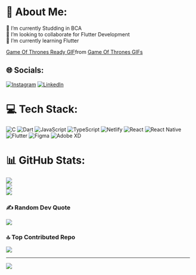 # 💫 About Me:
🔭 I’m currently Studding in BCA<br>👯 I’m looking to collaborate for Flutter Development <br>🌱 I’m currently learning Flutter

<div class="tenor-gif-embed" data-postid="18550034" data-share-method="host" data-aspect-ratio="1.80791" data-width="100%"><a href="https://tenor.com/view/game-of-thrones-ready-lets-do-this-jon-snow-gif-18550034">Game Of Thrones Ready GIF</a>from <a href="https://tenor.com/search/game+of+thrones-gifs">Game Of Thrones GIFs</a></div> <script type="text/javascript" async src="https://tenor.com/embed.js"></script>


## 🌐 Socials:
[![Instagram](https://img.shields.io/badge/Instagram-%23E4405F.svg?logo=Instagram&logoColor=white)](https://instagram.com/ayush_bhagat_151105) [![LinkedIn](https://img.shields.io/badge/LinkedIn-%230077B5.svg?logo=linkedin&logoColor=white)](https://linkedin.com/in/ayush-bhagat-99b7b82b3) 

# 💻 Tech Stack:
![C](https://img.shields.io/badge/c-%2300599C.svg?style=for-the-badge&logo=c&logoColor=white) ![Dart](https://img.shields.io/badge/dart-%230175C2.svg?style=for-the-badge&logo=dart&logoColor=white) ![JavaScript](https://img.shields.io/badge/javascript-%23323330.svg?style=for-the-badge&logo=javascript&logoColor=%23F7DF1E) ![TypeScript](https://img.shields.io/badge/typescript-%23007ACC.svg?style=for-the-badge&logo=typescript&logoColor=white) ![Netlify](https://img.shields.io/badge/netlify-%23000000.svg?style=for-the-badge&logo=netlify&logoColor=#00C7B7) ![React](https://img.shields.io/badge/react-%2320232a.svg?style=for-the-badge&logo=react&logoColor=%2361DAFB) ![React Native](https://img.shields.io/badge/react_native-%2320232a.svg?style=for-the-badge&logo=react&logoColor=%2361DAFB) ![Flutter](https://img.shields.io/badge/Flutter-%2302569B.svg?style=for-the-badge&logo=Flutter&logoColor=white) ![Figma](https://img.shields.io/badge/figma-%23F24E1E.svg?style=for-the-badge&logo=figma&logoColor=white) ![Adobe XD](https://img.shields.io/badge/Adobe%20XD-470137?style=for-the-badge&logo=Adobe%20XD&logoColor=#FF61F6)
# 📊 GitHub Stats:
![](https://github-readme-stats.vercel.app/api?username=AyushBhagat151105&theme=dark&hide_border=false&include_all_commits=true&count_private=true)<br/>
![](https://github-readme-streak-stats.herokuapp.com/?user=AyushBhagat151105&theme=dark&hide_border=false)<br/>
![](https://github-readme-stats.vercel.app/api/top-langs/?username=AyushBhagat151105&theme=dark&hide_border=false&include_all_commits=true&count_private=true&layout=compact)

### ✍️ Random Dev Quote
![](https://quotes-github-readme.vercel.app/api?type=horizontal&theme=tokyonight)

### 🔝 Top Contributed Repo
![](https://github-contributor-stats.vercel.app/api?username=AyushBhagat151105&limit=5&theme=dark&combine_all_yearly_contributions=true)


---
[![](https://visitcount.itsvg.in/api?id=AyushBhagat151105&icon=2&color=1)](https://visitcount.itsvg.in)

<!-- Proudly created with GPRM ( https://gprm.itsvg.in ) -->

